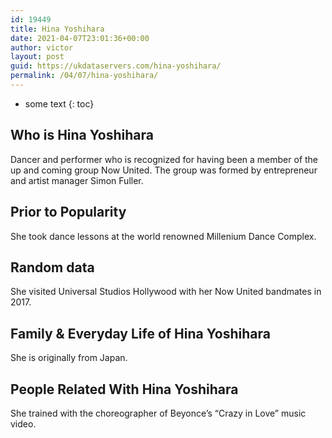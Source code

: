 ```yaml
---
id: 19449
title: Hina Yoshihara
date: 2021-04-07T23:01:36+00:00
author: victor
layout: post
guid: https://ukdataservers.com/hina-yoshihara/
permalink: /04/07/hina-yoshihara/
---
```


* some text
{: toc}


## Who is Hina Yoshihara



Dancer and performer who is recognized for having been a member of the up and coming group Now United. The group was formed by entrepreneur and artist manager Simon Fuller. 

                
                
                
## Prior to Popularity



She took dance lessons at the world renowned Millenium Dance Complex. 

                
                
                
## Random data



She visited Universal Studios Hollywood with her Now United bandmates in 2017. 

                
                
                
## Family & Everyday Life of Hina Yoshihara



She is originally from Japan. 

                
                
                
## People Related With Hina Yoshihara



She trained with the choreographer of Beyonce&#8217;s &#8220;Crazy in Love&#8221; music video. 

                
              
            
          
          
          